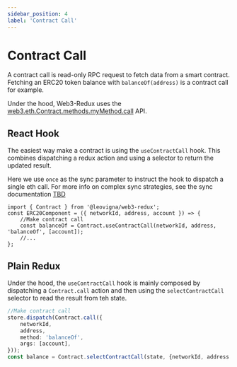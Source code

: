 ```yaml
---
sidebar_position: 4
label: 'Contract Call'
---
```


# Contract Call

A contract call is read-only RPC request to fetch data from a smart contract. Fetching an ERC20 token balance with `balanceOf(address)` is a contract call for example.

Under the hood, Web3-Redux uses the [web3.eth.Contract.methods.myMethod.call](https://web3js.readthedocs.io/en/v1.7.0/web3-eth-contract.html#methods-mymethod-call) API.

## React Hook

The easiest way make a contract is using the `useContractCall` hook. This combines dispatching a redux action and using a selector to return the updated result.

Here we use `once` as the sync parameter to instruct the hook to dispatch a single eth call. For more info on complex sync strategies, see the sync documentation [TBD](#)

```tsx
import { Contract } from '@leovigna/web3-redux';
const ERC20Component = ({ networkId, address, account }) => {
    //Make contract call
    const balanceOf = Contract.useContractCall(networkId, address, 'balanceOf', [account]);
    //...
};
```

## Plain Redux

Under the hood, the `useContractCall` hook is mainly composed by dispatching a `Contract.call` action and then using the `selectContractCall` selector to read the result from teh state.

```typescript
//Make contract call
store.dispatch(Contract.call({
    networkId,
    address,
    method: 'balanceOf',
    args: [account],
}));
const balance = Contract.selectContractCall(state, {networkId, address }, 'balanceOf', { args: [account] } ]})
```
